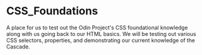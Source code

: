 # CSS_Foundations
A place for us to test out the Odin Project's CSS foundational knowledge along with us going back to our HTML basics.
We will be testing out various CSS selectors, properties, and demonstrating our current knowledge of the Cascade.
